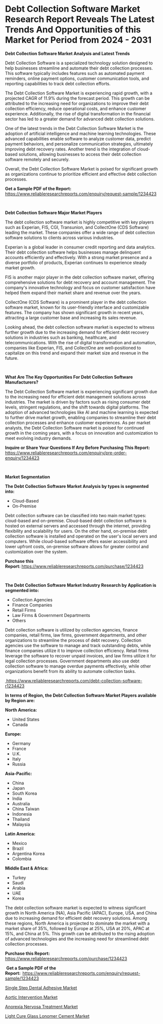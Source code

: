 <p><h1>Debt Collection Software Market Research Report Reveals The Latest Trends And Opportunities of this Market for Period from 2024 - 2031</h1></p><p><strong>Debt Collection Software Market Analysis and Latest Trends</strong></p>
<p><p>Debt Collection Software is a specialized technology solution designed to help businesses streamline and automate their debt collection processes. This software typically includes features such as automated payment reminders, online payment options, customer communication tools, and reporting capabilities to track debt collection efforts.</p><p>The Debt Collection Software Market is experiencing rapid growth, with a projected CAGR of 11.9% during the forecast period. This growth can be attributed to the increasing need for organizations to improve their debt collection efficiency, reduce operational costs, and enhance customer experience. Additionally, the rise of digital transformation in the financial sector has led to a greater demand for advanced debt collection solutions.</p><p>One of the latest trends in the Debt Collection Software Market is the adoption of artificial intelligence and machine learning technologies. These advanced capabilities enable software to analyze customer data, predict payment behaviors, and personalize communication strategies, ultimately improving debt recovery rates. Another trend is the integration of cloud-based solutions, allowing businesses to access their debt collection software remotely and securely.</p><p>Overall, the Debt Collection Software Market is poised for significant growth as organizations continue to prioritize efficient and effective debt collection processes.</p></p>
<p><strong>Get a Sample PDF of the Report:&nbsp;</strong> <a href="https://www.reliableresearchreports.com/enquiry/request-sample/1234423">https://www.reliableresearchreports.com/enquiry/request-sample/1234423</a></p>
<p>&nbsp;</p>
<p><strong>Debt Collection Software Major Market Players</strong></p>
<p><p>The debt collection software market is highly competitive with key players such as Experian, FIS, CGI, Transunion, and CollectOne (CDS Software) leading the market. These companies offer a wide range of debt collection software solutions to clients across various industries.</p><p>Experian is a global leader in consumer credit reporting and data analytics. Their debt collection software helps businesses manage delinquent accounts efficiently and effectively. With a strong market presence and a diverse portfolio of products, Experian continues to experience steady market growth.</p><p>FIS is another major player in the debt collection software market, offering comprehensive solutions for debt recovery and account management. The company's innovative technology and focus on customer satisfaction have helped them expand their market share and revenue over the years.</p><p>CollectOne (CDS Software) is a prominent player in the debt collection software market, known for its user-friendly interface and customizable features. The company has shown significant growth in recent years, attracting a large customer base and increasing its sales revenue.</p><p>Looking ahead, the debt collection software market is expected to witness further growth due to the increasing demand for efficient debt recovery solutions in industries such as banking, healthcare, and telecommunications. With the rise of digital transformation and automation, companies like Experian, FIS, and CollectOne are well-positioned to capitalize on this trend and expand their market size and revenue in the future.</p></p>
<p>&nbsp;</p>
<p><strong>What Are The Key Opportunities For Debt Collection Software Manufacturers?</strong></p>
<p><p>The Debt Collection Software market is experiencing significant growth due to the increasing need for efficient debt management solutions across industries. The market is driven by factors such as rising consumer debt levels, stringent regulations, and the shift towards digital platforms. The adoption of advanced technologies like AI and machine learning is expected to further drive market growth, enabling companies to streamline their debt collection processes and enhance customer experiences. As per market analysts, the Debt Collection Software market is poised for continued growth in the coming years, with a focus on innovation and customization to meet evolving industry demands.</p></p>
<p><strong>Inquire or Share Your Questions If Any Before Purchasing This Report:</strong> <a href="https://www.reliableresearchreports.com/enquiry/pre-order-enquiry/1234423">https://www.reliableresearchreports.com/enquiry/pre-order-enquiry/1234423</a></p>
<p>&nbsp;</p>
<p><strong>Market Segmentation</strong></p>
<p><strong>The Debt Collection Software Market Analysis by types is segmented into:</strong></p>
<p><ul><li>Cloud-Based</li><li>On-Premise</li></ul></p>
<p><p>Debt collection software can be classified into two main market types: cloud-based and on-premise. Cloud-based debt collection software is hosted on external servers and accessed through the internet, providing flexibility and scalability for users. On the other hand, on-premise debt collection software is installed and operated on the user's local servers and computers. While cloud-based software offers easier accessibility and lower upfront costs, on-premise software allows for greater control and customization over the system.</p></p>
<p><strong>Purchase this Report:&nbsp;</strong><a href="https://www.reliableresearchreports.com/purchase/1234423">https://www.reliableresearchreports.com/purchase/1234423</a></p>
<p>&nbsp;</p>
<p><strong>The Debt Collection Software Market Industry Research by Application is segmented into:</strong></p>
<p><ul><li>Collection Agencies</li><li>Finance Companies</li><li>Retail Firms</li><li>Law Firms & Government Departments</li><li>Others</li></ul></p>
<p><p>Debt collection software is utilized by collection agencies, finance companies, retail firms, law firms, government departments, and other organizations to streamline the process of debt recovery. Collection agencies use the software to manage and track outstanding debts, while finance companies utilize it to improve collection efficiency. Retail firms leverage the software to recover unpaid invoices, and law firms utilize it for legal collection processes. Government departments also use debt collection software to manage overdue payments effectively, while other organizations benefit from its ability to automate collection tasks.</p></p>
<p><a href="https://www.reliableresearchreports.com/debt-collection-software-r1234423">&nbsp;https://www.reliableresearchreports.com/debt-collection-software-r1234423</a></p>
<p><strong>In terms of Region, the Debt Collection Software Market Players available by Region are:</strong></p>
<p>
    <p> <strong> North America: </strong>
        <ul>
            <li>United States</li>
            <li>Canada</li>
        </ul>
        </p> 
    <p> <strong> Europe: </strong>
        <ul>
            <li>Germany</li>
            <li>France</li>
            <li>U.K.</li>
            <li>Italy</li>
            <li>Russia</li>
        </ul>
        </p> 
    <p> <strong> Asia-Pacific: </strong>
        <ul>
            <li>China</li>
            <li>Japan</li>
            <li>South Korea</li>
            <li>India</li>
            <li>Australia</li>
            <li>China Taiwan</li>
            <li>Indonesia</li>
            <li>Thailand</li>
            <li>Malaysia</li>
        </ul>
        </p> 
    <p> <strong> Latin America: </strong>
        <ul>
            <li>Mexico</li>
            <li>Brazil</li>
            <li>Argentina Korea</li>
            <li>Colombia</li>
        </ul>
        </p> 
    <p> <strong> Middle East & Africa: </strong>
        <ul>
            <li>Turkey</li>
            <li>Saudi</li>
            <li>Arabia</li>
            <li>UAE</li>
            <li>Korea</li>
        </ul>
    </p>
    </p>
<p><p>The debt collection software market is expected to witness significant growth in North America (NA), Asia Pacific (APAC), Europe, USA, and China due to increasing demand for efficient debt recovery solutions. Among these regions, North America is projected to dominate the market with a market share of 35%, followed by Europe at 25%, USA at 20%, APAC at 15%, and China at 5%. This growth can be attributed to the rising adoption of advanced technologies and the increasing need for streamlined debt collection processes.</p></p>
<p><strong>Purchase this Report: </strong><a href="https://www.reliableresearchreports.com/purchase/1234423">https://www.reliableresearchreports.com/purchase/1234423</a></p>
<p>&nbsp;<strong>Get a Sample PDF of the Report:&nbsp;&nbsp;</strong><a href="https://www.reliableresearchreports.com/enquiry/request-sample/1234423">https://www.reliableresearchreports.com/enquiry/request-sample/1234423</a></p>
<p><strong></strong></p>
<p><p><a href="https://www.linkedin.com/pulse/single-step-dental-adhesive-market-outlook-industry-overview-l0q0f">Single Step Dental Adhesive Market</a></p><p><a href="https://github.com/jaidynmorantestelletmjzya/Market-Research-Report-List-2/blob/main/aortic-intervention-market.md">Aortic Intervention Market</a></p><p><a href="https://github.com/juniordelafrance/Market-Research-Report-List-3/blob/main/anorexia-nervosa-treatment-market.md">Anorexia Nervosa Treatment Market</a></p><p><a href="https://www.linkedin.com/pulse/light-cure-glass-lonomer-cement-market-size-cagr-trends-2024-2030-1mefe">Light Cure Glass Lonomer Cement Market</a></p></p>